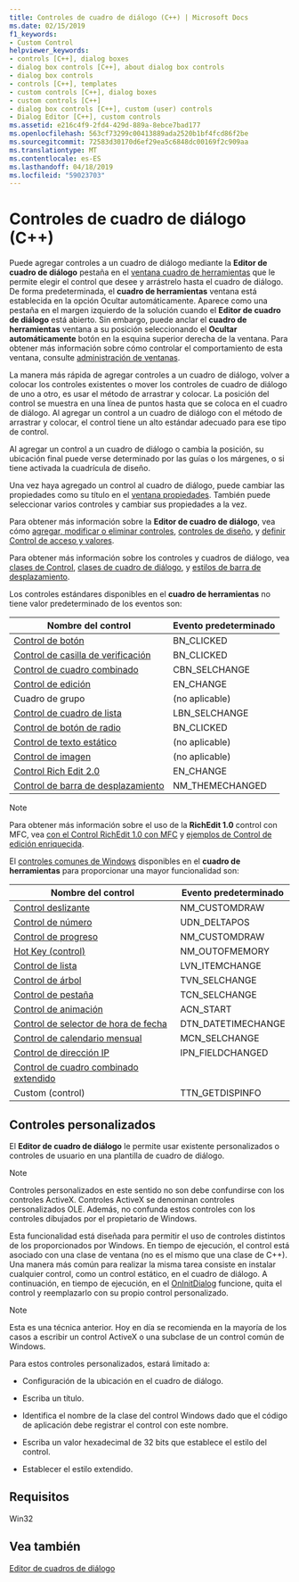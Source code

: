 ```yaml
---
title: Controles de cuadro de diálogo (C++) | Microsoft Docs
ms.date: 02/15/2019
f1_keywords:
- Custom Control
helpviewer_keywords:
- controls [C++], dialog boxes
- dialog box controls [C++], about dialog box controls
- dialog box controls
- controls [C++], templates
- custom controls [C++], dialog boxes
- custom controls [C++]
- dialog box controls [C++], custom (user) controls
- Dialog Editor [C++], custom controls
ms.assetid: e216c4f9-2fd4-429d-889a-8ebce7bad177
ms.openlocfilehash: 563cf73299c00413889ada2520b1bf4fcd86f2be
ms.sourcegitcommit: 72583d30170d6ef29ea5c6848dc00169f2c909aa
ms.translationtype: MT
ms.contentlocale: es-ES
ms.lasthandoff: 04/18/2019
ms.locfileid: "59023703"
---
```

# <a name="dialog-box-controls-c"></a>Controles de cuadro de diálogo (C++)

Puede agregar controles a un cuadro de diálogo mediante la **Editor de cuadro de diálogo** pestaña en el [ventana cuadro de herramientas](/visualstudio/ide/reference/toolbox) que le permite elegir el control que desee y arrástrelo hasta el cuadro de diálogo. De forma predeterminada, el **cuadro de herramientas** ventana está establecida en la opción Ocultar automáticamente. Aparece como una pestaña en el margen izquierdo de la solución cuando el **Editor de cuadro de diálogo** está abierto. Sin embargo, puede anclar el **cuadro de herramientas** ventana a su posición seleccionando el **Ocultar automáticamente** botón en la esquina superior derecha de la ventana. Para obtener más información sobre cómo controlar el comportamiento de esta ventana, consulte [administración de ventanas](/visualstudio/ide/customizing-window-layouts-in-visual-studio).

La manera más rápida de agregar controles a un cuadro de diálogo, volver a colocar los controles existentes o mover los controles de cuadro de diálogo de uno a otro, es usar el método de arrastrar y colocar. La posición del control se muestra en una línea de puntos hasta que se coloca en el cuadro de diálogo. Al agregar un control a un cuadro de diálogo con el método de arrastrar y colocar, el control tiene un alto estándar adecuado para ese tipo de control.

Al agregar un control a un cuadro de diálogo o cambia la posición, su ubicación final puede verse determinado por las guías o los márgenes, o si tiene activada la cuadrícula de diseño.

Una vez haya agregado un control al cuadro de diálogo, puede cambiar las propiedades como su título en el [ventana propiedades](/visualstudio/ide/reference/properties-window). También puede seleccionar varios controles y cambiar sus propiedades a la vez.

Para obtener más información sobre la **Editor de cuadro de diálogo**, vea cómo [agregar, modificar o eliminar controles](adding-editing-or-deleting-controls.md), [controles de diseño](../windows/arrangement-of-controls-on-dialog-boxes.md), y [definir Control de acceso y valores](../windows/defining-mnemonics-access-keys.md).

Para obtener más información sobre los controles y cuadros de diálogo, vea [clases de Control](../mfc/control-classes.md), [clases de cuadro de diálogo](../mfc/dialog-box-classes.md), y [estilos de barra de desplazamiento](../mfc/reference/styles-used-by-mfc.md#scroll-bar-styles).

Los controles estándares disponibles en el **cuadro de herramientas** no tiene valor predeterminado de los eventos son:

|Nombre del control|Evento predeterminado|
|---|---|
|[Control de botón](../mfc/reference/cbutton-class.md)|BN_CLICKED|
|[Control de casilla de verificación](../mfc/reference/styles-used-by-mfc.md#button-styles)|BN_CLICKED|
|[Control de cuadro combinado](../mfc/reference/ccombobox-class.md)|CBN_SELCHANGE|
|[Control de edición](../mfc/reference/cedit-class.md)|EN_CHANGE|
|Cuadro de grupo|(no aplicable)|
|[Control de cuadro de lista](../mfc/reference/clistbox-class.md)|LBN_SELCHANGE|
|[Control de botón de radio](../mfc/reference/styles-used-by-mfc.md#button-styles)|BN_CLICKED|
|[Control de texto estático](../mfc/reference/cstatic-class.md)|(no aplicable)|
|[Control de imagen](../mfc/reference/cpictureholder-class.md)|(no aplicable)|
|[Control Rich Edit 2.0](../mfc/using-cricheditctrl.md)|EN_CHANGE|
|[Control de barra de desplazamiento](../mfc/reference/cscrollbar-class.md)|NM_THEMECHANGED|

> [!NOTE]
> Para obtener más información sobre el uso de la **RichEdit 1.0** control con MFC, vea [con el Control RichEdit 1.0 con MFC](../windows/using-the-richedit-1-0-control-with-mfc.md) y [ejemplos de Control de edición enriquecida](../mfc/rich-edit-control-examples.md).

El [controles comunes de Windows](../mfc/controls-mfc.md) disponibles en el **cuadro de herramientas** para proporcionar una mayor funcionalidad son:

|Nombre del control|Evento predeterminado|
|---|---|
|[Control deslizante](../mfc/slider-control-styles.md)|NM_CUSTOMDRAW|
|[Control de número](../mfc/using-cspinbuttonctrl.md)|UDN_DELTAPOS|
|[Control de progreso](../mfc/styles-for-the-progress-control.md)|NM_CUSTOMDRAW|
|[Hot Key (control)](../mfc/using-a-hot-key-control.md)|NM_OUTOFMEMORY|
|[Control de lista](../mfc/list-control-and-list-view.md)|LVN_ITEMCHANGE|
|[Control de árbol](../mfc/tree-control-styles.md)|TVN_SELCHANGE|
|[Control de pestaña](../mfc/tab-controls-and-property-sheets.md)|TCN_SELCHANGE|
|[Control de animación](../mfc/using-an-animation-control.md)|ACN_START|
|[Control de selector de hora de fecha](../mfc/creating-the-date-and-time-picker-control.md)|DTN_DATETIMECHANGE|
|[Control de calendario mensual](../mfc/month-calendar-control-examples.md)|MCN_SELCHANGE|
|[Control de dirección IP](../mfc/reference/cipaddressctrl-class.md)|IPN_FIELDCHANGED|
|[Control de cuadro combinado extendido](../mfc/creating-an-extended-combo-box-control.md)||
|Custom (control)|TTN_GETDISPINFO|

## <a name="custom-controls"></a>Controles personalizados

El **Editor de cuadro de diálogo** le permite usar existente personalizados o controles de usuario en una plantilla de cuadro de diálogo.

> [!NOTE]
> Controles personalizados en este sentido no son debe confundirse con los controles ActiveX. Controles ActiveX se denominan controles personalizados OLE. Además, no confunda estos controles con los controles dibujados por el propietario de Windows.

Esta funcionalidad está diseñada para permitir el uso de controles distintos de los proporcionados por Windows. En tiempo de ejecución, el control está asociado con una clase de ventana (no es el mismo que una clase de C++). Una manera más común para realizar la misma tarea consiste en instalar cualquier control, como un control estático, en el cuadro de diálogo. A continuación, en tiempo de ejecución, en el [OnInitDialog](../mfc/reference/cdialog-class.md#oninitdialog) funcione, quita el control y reemplazarlo con su propio control personalizado.

> [!NOTE]
> Esta es una técnica anterior. Hoy en día se recomienda en la mayoría de los casos a escribir un control ActiveX o una subclase de un control común de Windows.

Para estos controles personalizados, estará limitado a:

- Configuración de la ubicación en el cuadro de diálogo.

- Escriba un título.

- Identifica el nombre de la clase del control Windows dado que el código de aplicación debe registrar el control con este nombre.

- Escriba un valor hexadecimal de 32 bits que establece el estilo del control.

- Establecer el estilo extendido.

## <a name="requirements"></a>Requisitos

Win32

## <a name="see-also"></a>Vea también

[Editor de cuadros de diálogo](../windows/dialog-editor.md)<br/>

<!--
[Adding Event Handlers for Dialog Box Controls](../windows/adding-event-handlers-for-dialog-box-controls.md)<br/>
[Dialog Box Controls and Variable Types](../ide/dialog-box-controls-and-variable-types.md)<br/>
[Controls](../mfc/controls-mfc.md)<br/>-->